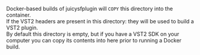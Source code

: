 Docker-based builds of juicysfplugin will `COPY` this directory into the container.  
If the VST2 headers are present in this directory: they will be used to build a VST2 plugin.  
By default this directory is empty, but if you have a VST2 SDK on your computer you can copy its contents into here prior to running a Docker build.